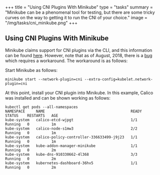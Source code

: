 +++
title = "Using CNI Plugins With Minikube"
type = "tasks"
summary = "Minikube can be a phenomenal tool for testing, but there are some tricky curves on the way to getting it to run the CNI of your choice."
image = "/img/tasks/cni_minikube.png"
+++

Using CNI Plugins With Minikube
-------------------------------

Minikube claims support for CNI plugins via the CLI, and this information
can be found [here](https://kubernetes.io/docs/setup/minikube/). However,
note that as of August, 2018, there is a [bug](https://github.com/kubernetes/minikube/issues/2828)
which requires a workaround. The workaround is as follows:

Start Minikube as follows:

`minikube start --network-plugin=cni --extra-config=kubelet.network-plugin=cni`

At this point, install your CNI plugin into Minikube. In this example,
Calico was installed and can be shown working as follows:

```
kubectl get pods --all-namespaces
NAMESPACE     NAME                                       READY     STATUS    RESTARTS   AGE
kube-system   calico-etcd-wjpgt                          1/1       Running   0          1m
kube-system   calico-node-s1mw3                          2/2       Running   0          1m
kube-system   calico-policy-controller-336633499-j9j23   1/1       Running   0          1m
kube-system   kube-addon-manager-minikube                1/1       Running   0          2m
kube-system   kube-dns-910330662-4l368                   3/3       Running   0          2m
kube-system   kubernetes-dashboard-36hv5                 1/1       Running   0          2m
```

